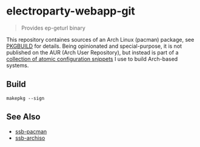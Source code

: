 electroparty-webapp-git
===
> Provides ep-geturl binary

This repository containes sources of an Arch Linux (pacman) package, see [PKGBUILD](https://wiki.archlinux.org/index.php/PKGBUILD) for details. Being opinionated and special-purpose, it is not published on the AUR (Arch User Repository), but instead is part of a [collection of atomic configuration snippets](https://github.com/regaur) I use to build Arch-based systems.

Build
---

```
makepkg --sign
```

See Also
---

- [ssb-pacman](https://github.com/regular/ssb-pacman)
- [ssb-archiso](https://github.com/regular/ssb-archiso)
